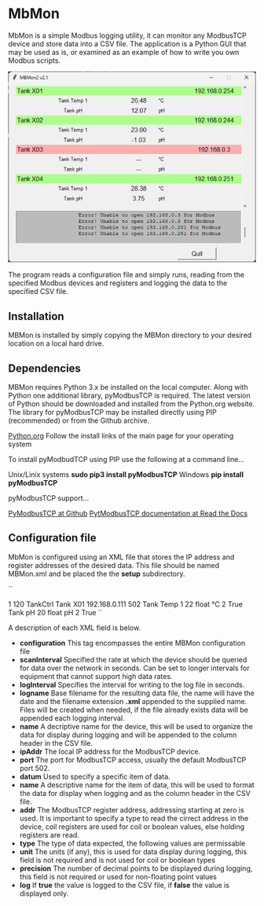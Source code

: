 # MbMon
MbMon is a simple Modbus logging utility, it can monitor any ModbusTCP device and store data into a CSV file.  The application is a Python GUI that may be used as is, or examined as an example of how to write you own Modbus scripts.

![A tank controller using SymbCtrl](/res/MBMon.png)

The program reads a configuration file and simply runs, reading from the specified Modbus devices and registers and logging the data to the specified CSV file.

## Installation
MBMon is installed by simply copying the MBMon directory to your desired location on a local hard drive.

## Dependencies
MBMon requires Python 3.x be installed on the local computer.  Along with Python one additional library, pyModbusTCP is required.  The latest version of Python should be downloaded and installed from the Python.org website.  The library for pyModbusTCP may be installed directly using PIP (recommended) or from the Github archive.

[Python.org](https://www.python.org/) Follow the install links of the main page for your operating system

To install pyModbudTCP using PIP use the following at a command line...

Unix/Linix systems  **sudo pip3 install pyModbusTCP**
Windows **pip install pyModbusTCP**

pyModbusTCP support...

[PyModbusTCP at Github](https://github.com/sourceperl/pyModbusTCP)
[PytModbusTCP documentation at Read the Docs](https://pymodbustcp.readthedocs.io/en/stable/index.html)

## Configuration file
MbMon is configured using an XML file that stores the IP address and register addresses of the desired data.  This file should be named MBMon.xml and be placed the the **setup** subdirectory.

``
<!-- Modbus Monitor  Configuration File -->
<configuration>
  <scanInterval>1</scanInterval>
  <logInterval>120</logInterval>
  <logName>TankCtrl</logName>
  <device>
    <name>Tank X01</name>
    <ipAddr>192.168.0.111</ipAddr>
    <port>502</port>
    <datum>
      <name>Tank Temp 1</name>
      <addr>22</addr>
      <type>float</type>
      <unit>°C</unit>
      <precision>2</precision>
      <log>True</log>
    </datum>
    <datum>
      <name>Tank pH</name>
      <addr>20</addr>
      <type>float</type>
      <unit>pH</unit>
      <precision>2</precision>
      <log>True</log>
    </datum>
  </device>
</configuration>
``

A description of each XML field is below.

+ **configuration** This tag encompasses the entire MBMon configuration file
+ **scanInterval** Specified the rate at which the device should be queried for data over the network in seconds.  Can be set to longer intervals for equipment that cannot support high data rates.
+ **logInterval** Specifies the interval for writing to the log file in seconds.
+ **logname** Base filename for the resulting data file, the name will have the date and the filename extension **.xml** appended to the supplied name.  Files will be created when needed, if the file already exists data will be appended each logging interval.
+ **name** A decriptive name for the device, this will be used to organize the data for display during logging and will be appended to the column header in the CSV file.
+ **ipAddr** The local IP address for the ModbusTCP device.
+ **port** The port for ModbusTCP access, usually the default ModbusTCP port 502.
+ **datum** Used to specify a specific item of data.
+ **name** A descriptive name for the item of data, this will be used to format the data for display when logging and as the column header in the CSV file.
+ **addr** The ModbusTCP register address, addressing starting at zero is used. It is important to specify a type to read the cirrect address in the device, coil registers are used for coil or boolean values, else holding registers are read.
+ **type** The type of data expected, the following values are permissable
+ **unit** The units (if any), this is used for data display during logging, this field is not required and is not used for coil or boolean types
+ **precision** The number of decimal points to be displayed during logging, this field is not required or used for non-floating point values
+ **log** If **true** the value is logged to the CSV file, if **false** the value is displayed only.
